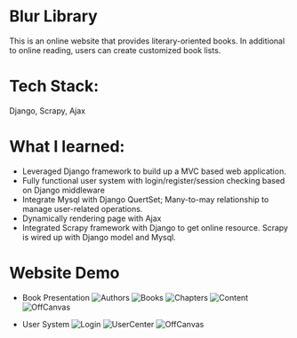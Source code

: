 # Blur Library
This is an online website that provides literary-oriented books. In additional to online reading, users can create customized book lists.

# Tech Stack:
Django, Scrapy, Ajax

# What I learned:
* Leveraged Django framework to build up a MVC based web application.
* Fully functional user system with login/register/session checking based on Django middleware
* Integrate Mysql with Django QuertSet; Many-to-may relationship to manage user-related operations.
* Dynamically rendering page with Ajax
* Integrated Scrapy framework with Django to get online resource. Scrapy is wired up with Django model and Mysql.

# Website Demo

* Book Presentation
![Authors](https://github.com/WeilanTao/LibraryWebsite/blob/main/Library/demo/authorlist.png)
![Books](https://github.com/WeilanTao/LibraryWebsite/blob/main/Library/demo/booklist.png)
![Chapters](https://github.com/WeilanTao/LibraryWebsite/blob/main/Library/demo/chapterlist.png)
![Content](https://github.com/WeilanTao/LibraryWebsite/blob/main/Library/demo/chaptercontent.png)
![OffCanvas](https://github.com/WeilanTao/LibraryWebsite/blob/main/Library/demo/chaptercontent_offcanvas.png)

* User System
![Login](https://github.com/WeilanTao/LibraryWebsite/blob/main/Library/demo/login.png)
![UserCenter](https://github.com/WeilanTao/LibraryWebsite/blob/main/Library/demo/usercenter.png)
![OffCanvas](https://github.com/WeilanTao/LibraryWebsite/blob/main/Library/demo/usercenter_offcanvas.png)
